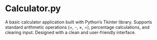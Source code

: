 # Calculator.py
A basic calculator application built with Python’s Tkinter library. Supports standard arithmetic operations (+, -, ×, ÷), percentage calculations, and clearing input. Designed with a clean and user-friendly interface.
